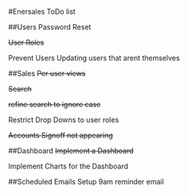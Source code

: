 #Enersales ToDo list

##Users
Password Reset

~~User Roles~~

Prevent Users Updating users that arent themselves

##Sales
~~Per user views~~

~~Search~~

~~refine search to ignore case~~

Restrict Drop Downs to user roles

~~Accounts Signoff not appearing~~

##Dashboard
~~Implement a Dashboard~~

Implement Charts for the Dashboard

##Scheduled Emails
Setup 9am reminder email
